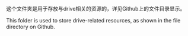 这个文件夹是用于存放与drive相关的资源的，详见Github上的文件目录显示。

This folder is used to store drive-related resources, as shown in the file directory on Github.